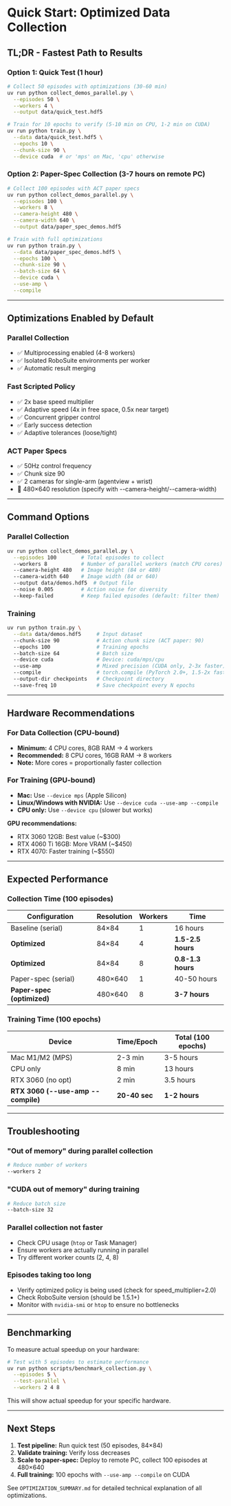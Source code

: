 # Quick Start: Optimized Data Collection

## TL;DR - Fastest Path to Results

### Option 1: Quick Test (1 hour)
```bash
# Collect 50 episodes with optimizations (30-60 min)
uv run python collect_demos_parallel.py \
  --episodes 50 \
  --workers 4 \
  --output data/quick_test.hdf5

# Train for 10 epochs to verify (5-10 min on CPU, 1-2 min on CUDA)
uv run python train.py \
  --data data/quick_test.hdf5 \
  --epochs 10 \
  --chunk-size 90 \
  --device cuda  # or 'mps' on Mac, 'cpu' otherwise
```

### Option 2: Paper-Spec Collection (3-7 hours on remote PC)
```bash
# Collect 100 episodes with ACT paper specs
uv run python collect_demos_parallel.py \
  --episodes 100 \
  --workers 8 \
  --camera-height 480 \
  --camera-width 640 \
  --output data/paper_spec_demos.hdf5

# Train with full optimizations
uv run python train.py \
  --data data/paper_spec_demos.hdf5 \
  --epochs 100 \
  --chunk-size 90 \
  --batch-size 64 \
  --device cuda \
  --use-amp \
  --compile
```

---

## Optimizations Enabled by Default

### Parallel Collection
- ✅ Multiprocessing enabled (4-8 workers)
- ✅ Isolated RoboSuite environments per worker
- ✅ Automatic result merging

### Fast Scripted Policy
- ✅ 2x base speed multiplier
- ✅ Adaptive speed (4x in free space, 0.5x near target)
- ✅ Concurrent gripper control
- ✅ Early success detection
- ✅ Adaptive tolerances (loose/tight)

### ACT Paper Specs
- ✅ 50Hz control frequency
- ✅ Chunk size 90
- ✅ 2 cameras for single-arm (agentview + wrist)
- 📝 480×640 resolution (specify with --camera-height/--camera-width)

---

## Command Options

### Parallel Collection
```bash
uv run python collect_demos_parallel.py \
  --episodes 100        # Total episodes to collect
  --workers 8           # Number of parallel workers (match CPU cores)
  --camera-height 480   # Image height (84 or 480)
  --camera-width 640    # Image width (84 or 640)
  --output data/demos.hdf5  # Output file
  --noise 0.005         # Action noise for diversity
  --keep-failed         # Keep failed episodes (default: filter them)
```

### Training
```bash
uv run python train.py \
  --data data/demos.hdf5     # Input dataset
  --chunk-size 90            # Action chunk size (ACT paper: 90)
  --epochs 100               # Training epochs
  --batch-size 64            # Batch size
  --device cuda              # Device: cuda/mps/cpu
  --use-amp                  # Mixed precision (CUDA only, 2-3x faster)
  --compile                  # torch.compile (PyTorch 2.0+, 1.5-2x faster)
  --output-dir checkpoints   # Checkpoint directory
  --save-freq 10             # Save checkpoint every N epochs
```

---

## Hardware Recommendations

### For Data Collection (CPU-bound)
- **Minimum:** 4 CPU cores, 8GB RAM → 4 workers
- **Recommended:** 8 CPU cores, 16GB RAM → 8 workers
- **Note:** More cores = proportionally faster collection

### For Training (GPU-bound)
- **Mac:** Use `--device mps` (Apple Silicon)
- **Linux/Windows with NVIDIA:** Use `--device cuda --use-amp --compile`
- **CPU only:** Use `--device cpu` (slower but works)

**GPU recommendations:**
- RTX 3060 12GB: Best value (~$300)
- RTX 4060 Ti 16GB: More VRAM (~$450)
- RTX 4070: Faster training (~$550)

---

## Expected Performance

### Collection Time (100 episodes)

| Configuration | Resolution | Workers | Time |
|--------------|-----------|---------|------|
| Baseline (serial) | 84×84 | 1 | 16 hours |
| **Optimized** | 84×84 | 4 | **1.5-2.5 hours** |
| **Optimized** | 84×84 | 8 | **0.8-1.3 hours** |
| Paper-spec (serial) | 480×640 | 1 | 40-50 hours |
| **Paper-spec (optimized)** | 480×640 | 8 | **3-7 hours** |

### Training Time (100 epochs)

| Device | Time/Epoch | Total (100 epochs) |
|--------|-----------|-------------------|
| Mac M1/M2 (MPS) | 2-3 min | 3-5 hours |
| CPU only | 8 min | 13 hours |
| RTX 3060 (no opt) | 2 min | 3.5 hours |
| **RTX 3060 (--use-amp --compile)** | **20-40 sec** | **1-2 hours** |

---

## Troubleshooting

### "Out of memory" during parallel collection
```bash
# Reduce number of workers
--workers 2
```

### "CUDA out of memory" during training
```bash
# Reduce batch size
--batch-size 32
```

### Parallel collection not faster
- Check CPU usage (`htop` or Task Manager)
- Ensure workers are actually running in parallel
- Try different worker counts (2, 4, 8)

### Episodes taking too long
- Verify optimized policy is being used (check for speed_multiplier=2.0)
- Check RoboSuite version (should be 1.5.1+)
- Monitor with `nvidia-smi` or `htop` to ensure no bottlenecks

---

## Benchmarking

To measure actual speedup on your hardware:

```bash
# Test with 5 episodes to estimate performance
uv run python scripts/benchmark_collection.py \
  --episodes 5 \
  --test-parallel \
  --workers 2 4 8
```

This will show actual speedup for your specific hardware.

---

## Next Steps

1. **Test pipeline:** Run quick test (50 episodes, 84×84)
2. **Validate training:** Verify loss decreases
3. **Scale to paper-spec:** Deploy to remote PC, collect 100 episodes at 480×640
4. **Full training:** 100 epochs with `--use-amp --compile` on CUDA

See `OPTIMIZATION_SUMMARY.md` for detailed technical explanation of all optimizations.
